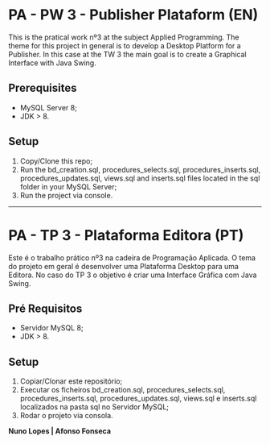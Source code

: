 # PA - PW 3 - Publisher Plataform (EN)

This is the pratical work nº3 at the subject Applied Programming. The theme for this project in general is to develop a Desktop Platform for a Publisher. In this case at the TW 3 the main goal is to create a Graphical Interface with Java Swing. 

## Prerequisites

* MySQL Server 8;
* JDK > 8.

## Setup

1. Copy/Clone this repo;
2. Run the bd_creation.sql, procedures_selects.sql, procedures_inserts.sql, procedures_updates.sql, views.sql and inserts.sql files located in the sql folder in your MySQL Server;
3. Run the project via console.

-----

# PA - TP 3 - Plataforma Editora (PT)

Este é o trabalho prático nº3 na cadeira de Programação Aplicada. O tema do projeto em geral é desenvolver uma Plataforma Desktop para uma Editora. No caso do TP 3 o objetivo é criar uma Interface Gráfica com Java Swing.

## Pré Requisitos

* Servidor MySQL 8;
* JDK > 8.

## Setup

1. Copiar/Clonar este repositório;
2. Executar os ficheiros bd_creation.sql, procedures_selects.sql, procedures_inserts.sql, procedures_updates.sql, views.sql e inserts.sql localizados na pasta sql no Servidor MySQL;
3. Rodar o projeto via consola.

**Nuno Lopes | Afonso Fonseca**
